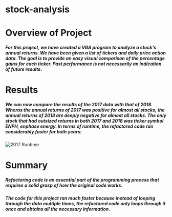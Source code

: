 # stock-analysis

# Overview of Project
##### For this project, we have created a VBA program to analyze a stock's annual returns. We have been given a list of tickers and daily price action data. The goal is to provide an easy visual comparison of the percentage gains for each ticker. Past performance is not necessarily an indication of future results.


# Results
##### We can now compare the results of the 2017 data with that of 2018. Wheras the annual returns of 2017 was positive for almost all stocks, the annual returns of 2018 are deeply negative for almost all stocks. The only stock that had outsized returns in both 2017 and 2018 was ticker symbol ENPH, enphase energy. In terms of runtime, the refactored code ran considerably faster for both years:

![2017 Runtime](https://github.com/shoharvey/stock-analysis/tree/main/Resources/VBA_Challenge_2017.png?raw=true "2017 Runtime")


# Summary
##### Refactoring code is an essential part of the programming process that requires a solid grasp of how the original code works.

##### The code for this project ran much faster because instead of looping through the data multiple times, the refactored code only loops through it once and obtains all the necessary information.
